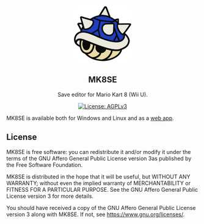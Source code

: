 <div align="center">
<img src="assets/icon.png" width="150">

## **MK8SE**

Save editor for Mario Kart 8 (Wii U).

<p align="center">
<a href="https://www.gnu.org/licenses/agpl-3.0.html"><img alt="License: AGPLv3" src="https://img.shields.io/badge/license-AGPLv3-purple.svg?style=flat-square"></a>
</p>
</div>

MK8SE is available both for Windows and Linux and as a [web app](https://petlyh.github.io/MK8SE/).

## License

MK8SE is free software: you can redistribute it and/or modify it under the terms of the GNU Affero General Public License version 3as published by the Free Software Foundation.

MK8SE is distributed in the hope that it will be useful, but WITHOUT ANY WARRANTY; without even the implied warranty of MERCHANTABILITY or FITNESS FOR A PARTICULAR PURPOSE. See the GNU Affero General Public License version 3 for more details.

You should have received a copy of the GNU Affero General Public License version 3 along with MK8SE. If not, see <https://www.gnu.org/licenses/>.
